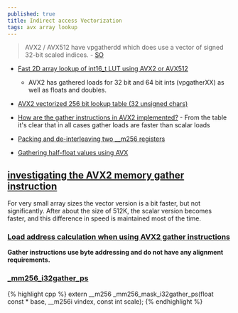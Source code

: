 ```yaml
---
published: true
title: Indirect access Vectorization
tags: avx array lookup
---
```

> AVX2 / AVX512 have vpgatherdd which does use a vector of signed 32-bit scaled indices. - [SO](https://stackoverflow.com/questions/50980548/vectorizing-indirect-access-through-avx-instructions)

- [Fast 2D array lookup of int16_t LUT using AVX2 or AVX512](https://stackoverflow.com/questions/69797134/fast-2d-array-lookup-of-int16-t-lut-using-avx2-or-avx512)
	- AVX2 has gathered loads for 32 bit and 64 bit ints (vpgatherXX) as well as floats and doubles.
    
- [AVX2 vectorized 256 bit lookup table (32 unsigned chars)](https://stackoverflow.com/questions/43791161/avx2-vectorized-256-bit-lookup-table-32-unsigned-chars)

- [How are the gather instructions in AVX2 implemented?](https://stackoverflow.com/questions/21774454/how-are-the-gather-instructions-in-avx2-implemented) - From the table it's clear that in all cases gather loads are faster than scalar loads

- [Packing and de-interleaving two __m256 registers](https://stackoverflow.com/questions/42497985/packing-and-de-interleaving-two-m256-registers)

- [Gathering half-float values using AVX](https://stackoverflow.com/questions/62416595/gathering-half-float-values-using-avx)

## [investigating the AVX2 memory gather instruction](https://johnysswlab.com/when-vectorization-hits-the-memory-wall-investigating-the-avx2-memory-gather-instruction/)

For very small array sizes the vector version is a bit faster, but not significantly. After about the size of 512K, the scalar version becomes faster, and this difference in speed is maintained most of the time.

### [Load address calculation when using AVX2 gather instructions](https://stackoverflow.com/questions/16193434/load-address-calculation-when-using-avx2-gather-instructions?noredirect=1&lq=1)

**Gather instructions use byte addressing and do not have any alignment requirements.**


### [_mm256_i32gather_ps](https://www.intel.com/content/www/us/en/develop/documentation/cpp-compiler-developer-guide-and-reference/top/compiler-reference/intrinsics/intrinsics-for-avx2/intrinsics-for-gather-operations/mm-i32gather-ps-mm256-i32gather-ps.html)

{% highlight cpp %}
extern __m256 _mm256_mask_i32gather_ps(float const * base, __m256i vindex, const int scale);
{% endhighlight %}
